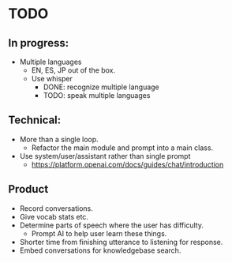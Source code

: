 # TODO

## In progress:
- Multiple languages
  - EN, ES, JP out of the box.
  * Use whisper
    - DONE: recognize multiple language
    - TODO: speak multiple languages

## Technical:
- More than a single loop.
  - Refactor the main module and prompt into a main class.
- Use system/user/assistant rather than single prompt
  - https://platform.openai.com/docs/guides/chat/introduction

## Product
- Record conversations.
- Give vocab stats etc.
- Determine parts of speech where the user has difficulty.
  - Prompt AI to help user learn these things.
- Shorter time from finishing utterance to listening for response.
- Embed conversations for knowledgebase search.

